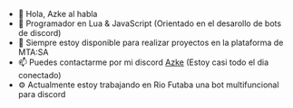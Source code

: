 - 👋 Hola, Azke al habla
- 👀 Programador en Lua & JavaScript (Orientado en el desarollo de bots de discord)
- 💞️ Siempre estoy disponible para realizar proyectos en la plataforma de MTA:SA
- 📫 Puedes contactarme por mi discord [Azke](https://discord.com/users/858176837733711882) (Estoy casi todo el dia conectado)
- ⚙️ Actualmente estoy trabajando en Rio Futaba una bot multifuncional para discord

<!---
xAzke/xAzke is a ✨ special ✨ repository because its `README.md` (this file) appears on your GitHub profile.
You can click the Preview link to take a look at your changes.
--->
